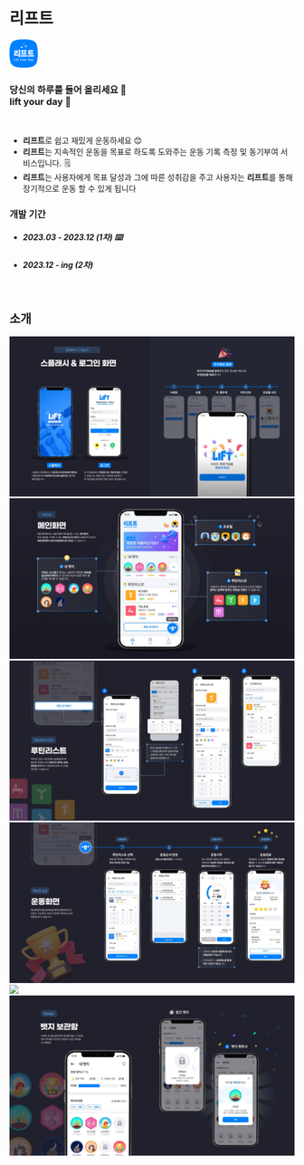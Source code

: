 # 리프트
<img src="./screenshot/lift_icon.png" style="width:10%;"/>

### 당신의 하루를 들어 올리세요 🔺 <br> lift your day 🚀
<br>

- **리프트**로 쉽고 재밌게 운동하세요 😊
- **리프트**는 지속적인 운동을 목표로 하도록 도와주는 운동 기록 측정 및 동기부여 서비스입니다. 🗒️
- **리프트**는 사용자에게 목표 달성과 그에 따른 성취감을 주고 사용자는 **리프트**를 통해 장기적으로 운동 할 수 있게 됩니다

### 개발 기간 
- ##### 2023.03 - 2023.12 (1차) ⌨️
- ##### 2023.12 - ing (2차)
	
<br>

## 소개
<div>
<img src="./screenshot/lift_design_1.jpg"/>
<img src="./screenshot/lift_design_2.jpg"/>
<img src="./screenshot/lift_design_3.jpg"/>
<img src="./screenshot/lift_design_4.jpg"/>
<img src="./screenshot/lift_design_5.jpg"/>
<img src="./screenshot/lift_design_6.jpg"/>
</div>


